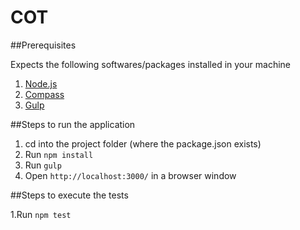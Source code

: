 # COT

##Prerequisites

Expects the following softwares/packages installed in your machine   
1. [Node.js](https://nodejs.org/en/)  
2. [Compass](http://compass-style.org/install/)   
3. [Gulp](http://gulpjs.com/)  

##Steps to run the application

1. cd into the project folder (where the package.json exists)  
2. Run `npm install`  
3. Run `gulp`  
4. Open `http://localhost:3000/` in a browser window  

##Steps to execute the tests

1.Run `npm test`
